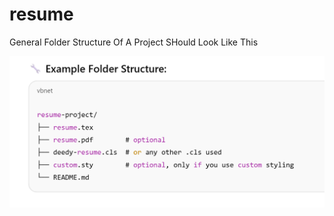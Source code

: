 # resume

General Folder Structure Of A Project SHould Look Like This


![General Folder Structure Of A Project SHould Look Like This](assets/image.png)
